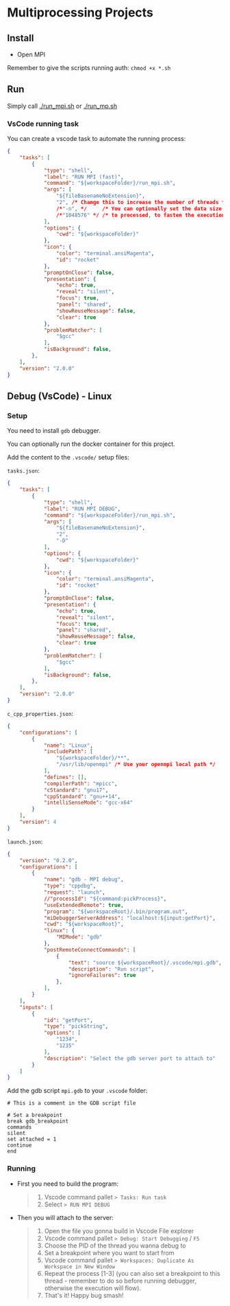 # Multiprocessing Projects

## Install

* Open MPI

Remember to give the scripts running auth:
`chmod +x *.sh`

## Run

Simply call [./run_mpi.sh](./run_mpi.sh) or [./run_mp.sh](./run_mp.sh)

### VsCode running task

You can create a vscode task to automate the running process:

```json
{
    "tasks": [
        {
            "type": "shell",
            "label": "RUN MPI (fast)",
            "command": "${workspaceFolder}/run_mpi.sh",
            "args": [
                "${fileBasenameNoExtension}",
                "2", /* Change this to increase the number of threads */
                /*"-n", */     /* You can optionally set the data size */
                /*"1048576" */ /* to processed, to fasten the execution */
            ],
            "options": {
                "cwd": "${workspaceFolder}"
            },
            "icon": {
                "color": "terminal.ansiMagenta",
                "id": "rocket"
            },
            "promptOnClose": false,
            "presentation": {
                "echo": true,
                "reveal": "silent",
                "focus": true,
                "panel": "shared",
                "showReuseMessage": false,
                "clear": true
            },
            "problemMatcher": [
                "$gcc"
            ],
            "isBackground": false,
        },
    ],
    "version": "2.0.0"
}
```

## Debug (VsCode) - Linux

### Setup

You need to install `gdb` debugger.

You can optionally run the docker container for this project.

Add the content to the `.vscode/` setup files:

`tasks.json`:
```json
{
    "tasks": [
        {
            "type": "shell",
            "label": "RUN MPI DEBUG",
            "command": "${workspaceFolder}/run_mpi.sh",
            "args": [
                "${fileBasenameNoExtension}",
                "2",
                "-D"
            ],
            "options": {
                "cwd": "${workspaceFolder}"
            },
            "icon": {
                "color": "terminal.ansiMagenta",
                "id": "rocket"
            },
            "promptOnClose": false,
            "presentation": {
                "echo": true,
                "reveal": "silent",
                "focus": true,
                "panel": "shared",
                "showReuseMessage": false,
                "clear": true
            },
            "problemMatcher": [
                "$gcc"
            ],
            "isBackground": false,
        },
    ],
    "version": "2.0.0"
}

```

`c_cpp_properties.json`:
```json
{
    "configurations": [
        {
            "name": "Linux",
            "includePath": [
                "${workspaceFolder}/**",
                "/usr/lib/openmpi" /* Use your openmpi local path */
            ],
            "defines": [],
            "compilerPath": "mpicc",
            "cStandard": "gnu17",
            "cppStandard": "gnu++14",
            "intelliSenseMode": "gcc-x64"
        }
    ],
    "version": 4
}
```

`launch.json`:
```json
{
    "version": "0.2.0",
    "configurations": [
        {
            "name": "gdb - MPI debug",
            "type": "cppdbg",
            "request": "launch",
            //"processId": "${command:pickProcess}",
            "useExtendedRemote": true,
            "program": "${workspaceRoot}/.bin/program.out",
            "miDebuggerServerAddress": "localhost:${input:getPort}",
            "cwd": "${workspaceRoot}",
            "linux": {
                "MIMode": "gdb"
            },
            "postRemoteConnectCommands": [
                {
                    "text": "source ${workspaceRoot}/.vscode/mpi.gdb",
                    "description": "Run script",
                    "ignoreFailures": true
                },
            ],
        }
    ],
    "inputs": [
        {
            "id": "getPort",
            "type": "pickString",
            "options": [
                "1234",
                "1235"
            ],
            "description": "Select the gdb server port to attach to"
        }
    ]
}


```

Add the gdb script `mpi.gdb` to your `.vscode` folder:

```gdb
# This is a comment in the GDB script file

# Set a breakpoint
break gdb_breakpoint
commands
silent
set attached = 1
continue
end
```

### Running

* First you need to build the program:
    > 1. Vscode command pallet `> Tasks: Run task`
    > 2. Select `> RUN MPI DEBUG`
* Then you will attach to the server:
    > 1. Open the file you gonna build in Vscode File explorer
    > 2. Vscode command pallet `> Debug: Start Debugging` / `F5`
    > 3. Choose the PID of the thread you wanna debug to
    > 4. Set a breakpoint where you want to start from
    > 5. Vscode command pallet `> Workspaces: Duplicate As Workspace in New Window`
    > 6. Repeat the process [1-3] (you can also set a breakpoint to this thread -
    > remember to do so before running debugger, otherwise the execution will flow).
    > 7. That's it! Happy bug smash!
